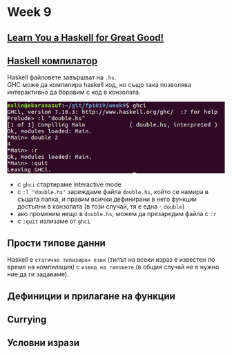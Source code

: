 # Week 9

## [Learn You a Haskell for Great Good!](http://learnyouahaskell.com/chapters)

## [Haskell компилатор](https://www.haskell.org/platform/)

Haskell файловете завършват на `.hs`.  
GHC може да компилира haskell код, но също така позволява интерактивно да боравим с код в конзолата.

![ghci](ghci.png)

- с `ghci` стартираме interactive mode
- с `:l "double.hs"` зареждаме файла `double.hs`, който се намира в същата папка, и правим всички дефинирани в него функции достъпни в конзолата (в този случай, тя е една - `double`)
- ако променим нещо в `double.hs`, можем да презаредим файла с `:r`
- с `:quit` излизаме от `ghci`

## Прости типове данни

Haskell е `статично типизиран език` (типът на всеки израз е известен по време на компилация) с `извод на типовете` (в общия случай не е нужно ние да ги задаваме).

## Дефиниции и прилагане на функции
## Currying
## Условни изрази

